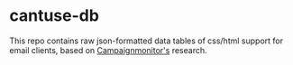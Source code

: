 cantuse-db
=========
This repo contains raw json-formatted data tables of css/html support for email clients, based on [Campaignmonitor's](https://www.campaignmonitor.com/css/) research. 
